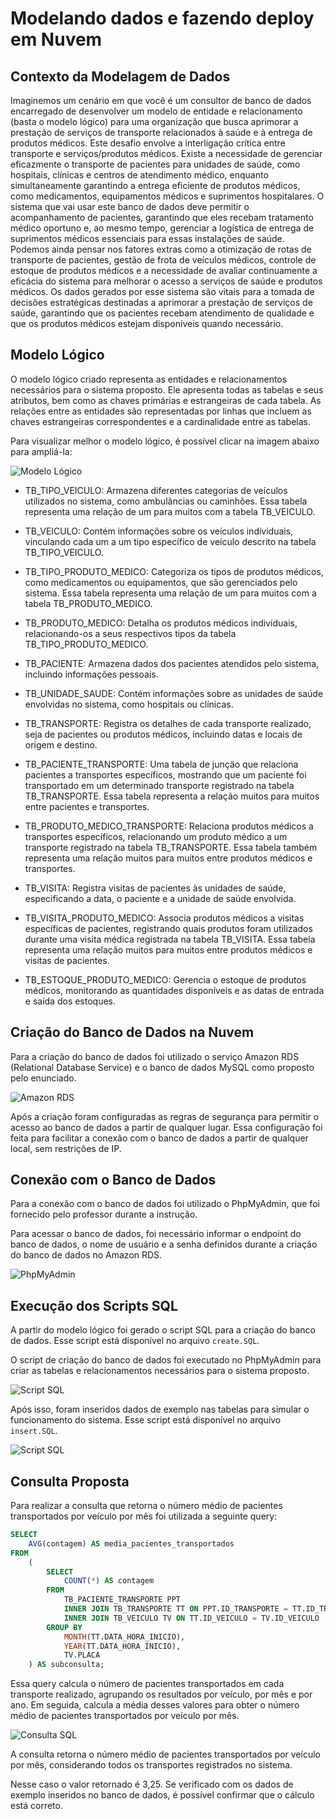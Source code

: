 # Modelando dados e fazendo deploy em Nuvem

## Contexto da Modelagem de Dados

Imaginemos um cenário em que você é um consultor de banco de dados encarregado de desenvolver um modelo de entidade e relacionamento (basta o modelo lógico) para uma organização que busca aprimorar a prestação de serviços de transporte relacionados à saúde e à entrega de produtos médicos. Este desafio envolve a interligação crítica entre transporte e serviços/produtos médicos. Existe a necessidade de gerenciar eficazmente o transporte de pacientes para unidades de saúde, como hospitais, clínicas e centros de atendimento médico, enquanto simultaneamente garantindo a entrega eficiente de produtos médicos, como medicamentos, equipamentos médicos e suprimentos hospitalares. O sistema que vai usar este banco de dados deve permitir o acompanhamento de pacientes, garantindo que eles recebam tratamento médico oportuno e, ao mesmo tempo, gerenciar a logística de entrega de suprimentos médicos essenciais para essas instalações de saúde. Podemos ainda pensar nos fatores extras como a otimização de rotas de transporte de pacientes, gestão de frota de veículos médicos, controle de estoque de produtos médicos e a necessidade de avaliar continuamente a eficácia do sistema para melhorar o acesso a serviços de saúde e produtos médicos. Os dados gerados por esse sistema são vitais para a tomada de decisões estratégicas destinadas a aprimorar a prestação de serviços de saúde, garantindo que os pacientes recebam atendimento de qualidade e que os produtos médicos estejam disponíveis quando necessário.

## Modelo Lógico

O modelo lógico criado representa as entidades e relacionamentos necessários para o sistema proposto. Ele apresenta todas as tabelas e seus atributos, bem como as chaves primárias e estrangeiras de cada tabela. As relações entre as entidades são representadas por linhas que incluem as chaves estrangeiras correspondentes e a cardinalidade entre as tabelas.

Para visualizar melhor o modelo lógico, é possível clicar na imagem abaixo para ampliá-la:

<img src="imagens/modelo db.png" alt="Modelo Lógico"/>

- TB_TIPO_VEICULO: Armazena diferentes categorias de veículos utilizados no sistema, como ambulâncias ou caminhões. Essa tabela representa uma relação de um para muitos com a tabela TB_VEICULO.

- TB_VEICULO: Contém informações sobre os veículos individuais, vinculando cada um a um tipo específico de veículo descrito na tabela TB_TIPO_VEICULO.

- TB_TIPO_PRODUTO_MEDICO: Categoriza os tipos de produtos médicos, como medicamentos ou equipamentos, que são gerenciados pelo sistema. Essa tabela representa uma relação de um para muitos com a tabela TB_PRODUTO_MEDICO.

- TB_PRODUTO_MEDICO: Detalha os produtos médicos individuais, relacionando-os a seus respectivos tipos da tabela TB_TIPO_PRODUTO_MEDICO.

- TB_PACIENTE: Armazena dados dos pacientes atendidos pelo sistema, incluindo informações pessoais.

- TB_UNIDADE_SAUDE: Contém informações sobre as unidades de saúde envolvidas no sistema, como hospitais ou clínicas.

- TB_TRANSPORTE: Registra os detalhes de cada transporte realizado, seja de pacientes ou produtos médicos, incluindo datas e locais de origem e destino.

- TB_PACIENTE_TRANSPORTE: Uma tabela de junção que relaciona pacientes a transportes específicos, mostrando que um paciente foi transportado em um determinado transporte registrado na tabela TB_TRANSPORTE. Essa tabela representa a relação muitos para muitos entre pacientes e transportes.

- TB_PRODUTO_MEDICO_TRANSPORTE: Relaciona produtos médicos a transportes específicos, relacionando um produto médico a um transporte registrado na tabela TB_TRANSPORTE. Essa tabela também representa uma relação muitos para muitos entre produtos médicos e transportes.

- TB_VISITA: Registra visitas de pacientes às unidades de saúde, especificando a data, o paciente e a unidade de saúde envolvida.

- TB_VISITA_PRODUTO_MEDICO: Associa produtos médicos a visitas específicas de pacientes, registrando quais produtos foram utilizados durante uma visita médica registrada na tabela TB_VISITA. Essa tabela representa uma relação muitos para muitos entre produtos médicos e visitas de pacientes.

- TB_ESTOQUE_PRODUTO_MEDICO: Gerencia o estoque de produtos médicos, monitorando as quantidades disponíveis e as datas de entrada e saída dos estoques.

## Criação do Banco de Dados na Nuvem

Para a criação do banco de dados foi utilizado o serviço Amazon RDS (Relational Database Service) e o banco de dados MySQL como proposto pelo enunciado.

<img src="imagens/banco aws.png" alt="Amazon RDS"/>

Após a criação foram configuradas as regras de segurança para permitir o acesso ao banco de dados a partir de qualquer lugar. Essa configuração foi feita para facilitar a conexão com o banco de dados a partir de qualquer local, sem restrições de IP.

## Conexão com o Banco de Dados

Para a conexão com o banco de dados foi utilizado o PhpMyAdmin, que foi fornecido pelo professor durante a instrução.

Para acessar o banco de dados, foi necessário informar o endpoint do banco de dados, o nome de usuário e a senha definidos durante a criação do banco de dados no Amazon RDS.

<img src="imagens/phpmyadmin.png" alt="PhpMyAdmin"/>

## Execução dos Scripts SQL

A partir do modelo lógico foi gerado o script SQL para a criação do banco de dados. Esse script está disponível no arquivo `create.SQL`.

O script de criação do banco de dados foi executado no PhpMyAdmin para criar as tabelas e relacionamentos necessários para o sistema proposto.

<img src="imagens/create.png" alt="Script SQL"/>

Após isso, foram inseridos dados de exemplo nas tabelas para simular o funcionamento do sistema. Esse script está disponível no arquivo `insert.SQL`.

<img src="imagens/insert.png" alt="Script SQL"/>

## Consulta Proposta

Para realizar a consulta que retorna o número médio de pacientes transportados por veículo por mês foi utilizada a seguinte query:

```sql
SELECT
    AVG(contagem) AS media_pacientes_transportados
FROM
    (
        SELECT
            COUNT(*) AS contagem
        FROM
            TB_PACIENTE_TRANSPORTE PPT
            INNER JOIN TB_TRANSPORTE TT ON PPT.ID_TRANSPORTE = TT.ID_TRANSPORTE
            INNER JOIN TB_VEICULO TV ON TT.ID_VEICULO = TV.ID_VEICULO
        GROUP BY
            MONTH(TT.DATA_HORA_INICIO),
            YEAR(TT.DATA_HORA_INICIO),
            TV.PLACA
    ) AS subconsulta;
```

Essa query calcula o número de pacientes transportados em cada transporte realizado, agrupando os resultados por veículo, por mês e por ano. Em seguida, calcula a média desses valores para obter o número médio de pacientes transportados por veículo por mês.

<img src="imagens/media.png" alt="Consulta SQL"/>

A consulta retorna o número médio de pacientes transportados por veículo por mês, considerando todos os transportes registrados no sistema.

Nesse caso o valor retornado é 3,25. Se verificado com os dados de exemplo inseridos no banco de dados, é possível confirmar que o cálculo está correto.